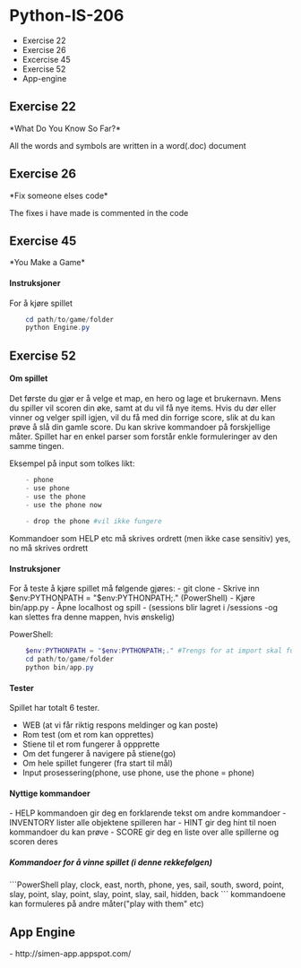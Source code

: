Python-IS-206
=============
- Exercise 22
- Exercise 26
- Excercise 45
- Exercise 52
- App-engine

<h2>Exercise 22</h2>
*What Do You Know So Far?*

All the words and symbols are written in a word(.doc) document
<h2>Exercise 26</h2>
*Fix someone elses code*

The fixes i have made is commented in the code
<h2>Exercise 45</h2>
*You Make a Game*

<h4>Instruksjoner</h4>
For å kjøre spillet

```PowerShell
    cd path/to/game/folder
    python Engine.py
```
<h2>Exercise 52</h2>
<h4>Om spillet</h4>
Det første du gjør er å velge et map, en hero og lage et brukernavn.
Mens du spiller vil scoren din øke, samt at du vil få nye items.
Hvis du dør eller vinner og velger spill igjen, vil du få med din forrige score,
slik at du kan prøve å slå din gamle score. Du kan skrive kommandoer på forskjellige måter. 
Spillet har en enkel parser som forstår enkle formuleringer av den samme tingen.

Eksempel på input som tolkes likt:
```PowerShell
    - phone
    - use phone
    - use the phone
    - use the phone now
    
    - drop the phone #vil ikke fungere
```
Kommandoer som HELP etc må skrives ordrett (men ikke case sensitiv)
yes, no må skrives ordrett

<h4>Instruksjoner</h4>
For å teste å kjøre spillet må følgende gjøres:
  - git clone
  - Skrive inn $env:PYTHONPATH = "$env:PYTHONPATH;." (PowerShell)
  - Kjøre bin/app.py
  - Åpne localhost og spill
  - (sessions blir lagret i /sessions -og kan slettes fra denne mappen, hvis ønskelig)

PowerShell:
```PowerShell
    $env:PYTHONPATH = "$env:PYTHONPATH;." #Trengs for at import skal fungere
    cd path/to/game/folder
    python bin/app.py
```

 
<h4>Tester</h4>
Spillet har totalt 6 tester.

  - WEB (at vi får riktig respons meldinger og kan poste)
  - Rom test (om et rom kan opprettes)
  - Stiene til et rom fungerer å oppprette
  - Om det fungerer å navigere på stiene(go)
  - Om hele spillet fungerer (fra start til mål)
  - Input prosessering(phone, use phone, use the phone = phone)


<h4>Nyttige kommandoer</h4>
  - HELP kommandoen gir deg en forklarende tekst om andre kommandoer
      - INVENTORY lister alle objektene spilleren har
      - HINT gir deg hint til noen kommandoer du kan prøve
      - SCORE gir deg en liste over alle spillerne og scoren deres

<h5>Kommandoer for å vinne spillet (i denne rekkefølgen)</h5>
```PowerShell
    play, clock, east, north, phone, yes, sail, south, sword, point, slay, point, slay, point, slay, point, slay, sail, hidden, back
```
kommandoene kan formuleres på andre måter("play with them" etc) 

<h2>App Engine</h2>
  - http://simen-app.appspot.com/

